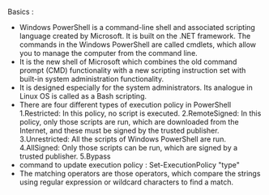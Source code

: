 Basics :
- Windows PowerShell is a command-line shell and associated scripting language created by Microsoft. It is built on the .NET framework. The commands in the Windows PowerShell are called cmdlets, which allow you to manage the computer from the command line.
- It is the new shell of Microsoft which combines the old command prompt (CMD) functionality with a new scripting instruction set with built-in system administration functionality.
- It is designed especially for the system administrators. Its analogue in Linux OS is called as a Bash scripting.
- There are four different types of execution policy in PowerShell
   1.Restricted: In this policy, no script is executed.
   2.RemoteSigned: In this policy, only those scripts are run, which are downloaded from the Internet, and these must be signed by the trusted publisher.
   3.Unrestricted: All the scripts of Windows PowerShell are run.
   4.AllSigned: Only those scripts can be run, which are signed by a trusted publisher.
   5.Bypass
- command to update execution policy : Set-ExecutionPolicy "type"
- The matching operators are those operators, which compare the strings using regular expression or wildcard characters to find a match.
